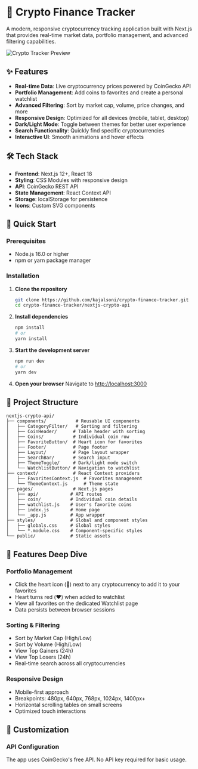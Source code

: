 # 🚀 Crypto Finance Tracker

A modern, responsive cryptocurrency tracking application built with Next.js that provides real-time market data, portfolio management, and advanced filtering capabilities.

![Crypto Tracker Preview](./public/preview.png) <!-- Add a screenshot -->

## ✨ Features

- **Real-time Data**: Live cryptocurrency prices powered by CoinGecko API
- **Portfolio Management**: Add coins to favorites and create a personal watchlist
- **Advanced Filtering**: Sort by market cap, volume, price changes, and more
- **Responsive Design**: Optimized for all devices (mobile, tablet, desktop)
- **Dark/Light Mode**: Toggle between themes for better user experience
- **Search Functionality**: Quickly find specific cryptocurrencies
- **Interactive UI**: Smooth animations and hover effects

## 🛠️ Tech Stack

- **Frontend**: Next.js 12+, React 18
- **Styling**: CSS Modules with responsive design
- **API**: CoinGecko REST API
- **State Management**: React Context API
- **Storage**: localStorage for persistence
- **Icons**: Custom SVG components

## 🚀 Quick Start

### Prerequisites

- Node.js 16.0 or higher
- npm or yarn package manager

### Installation

1. **Clone the repository**
   ```bash
   git clone https://github.com/kajalsoni/crypto-finance-tracker.git
   cd crypto-finance-tracker/nextjs-crypto-api
   ```

2. **Install dependencies**
   ```bash
   npm install
   # or
   yarn install
   ```

3. **Start the development server**
   ```bash
   npm run dev
   # or
   yarn dev
   ```

4. **Open your browser**
   Navigate to [http://localhost:3000](http://localhost:3000)

## 📁 Project Structure

```
nextjs-crypto-api/
├── components/           # Reusable UI components
│   ├── CategoryFilter/   # Sorting and filtering
│   ├── CoinHeader/      # Table header with sorting
│   ├── Coins/           # Individual coin row
│   ├── FavoriteButton/  # Heart icon for favorites
│   ├── Footer/          # Page footer
│   ├── Layout/          # Page layout wrapper
│   ├── SearchBar/       # Search input
│   ├── ThemeToggle/     # Dark/light mode switch
│   └── WatchlistButton/ # Navigation to watchlist
├── context/             # React Context providers
│   ├── FavoritesContext.js  # Favorites management
│   └── ThemeContext.js      # Theme state
├── pages/               # Next.js pages
│   ├── api/            # API routes
│   ├── coin/           # Individual coin details
│   ├── watchlist.js    # User's favorite coins
│   ├── index.js        # Home page
│   └── _app.js         # App wrapper
├── styles/             # Global and component styles
│   ├── globals.css     # Global styles
│   └── *.module.css    # Component-specific styles
└── public/             # Static assets
```

## 🎨 Features Deep Dive

### Portfolio Management
- Click the heart icon (🤍) next to any cryptocurrency to add it to your favorites
- Heart turns red (❤️) when added to watchlist
- View all favorites on the dedicated Watchlist page
- Data persists between browser sessions

### Sorting & Filtering
- Sort by Market Cap (High/Low)
- Sort by Volume (High/Low)
- View Top Gainers (24h)
- View Top Losers (24h)
- Real-time search across all cryptocurrencies

### Responsive Design
- Mobile-first approach
- Breakpoints: 480px, 640px, 768px, 1024px, 1400px+
- Horizontal scrolling tables on small screens
- Optimized touch interactions

## 🔧 Customization

### API Configuration
The app uses CoinGecko's free API. No API key required for basic usage.
